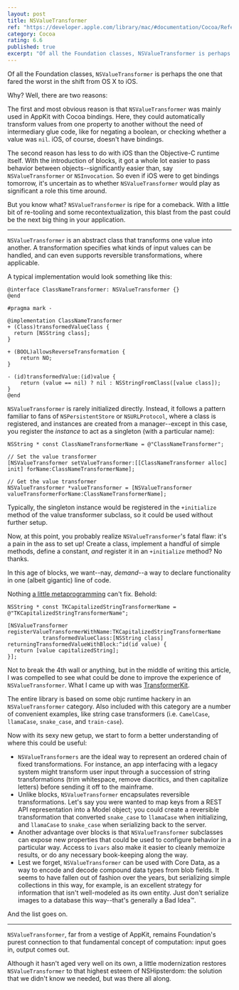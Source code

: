 ```yaml
---
layout: post
title: NSValueTransformer
ref: "https://developer.apple.com/library/mac/#documentation/Cocoa/Reference/Foundation/Classes/NSValueTransformer_Class/Reference/Reference.html"
category: Cocoa
rating: 6.6
published: true
excerpt: "Of all the Foundation classes, NSValueTransformer is perhaps the one that fared the worst in the shift from OS X to iOS. But you know what? It's ripe for a comeback. With a little bit of re-tooling and some recontextualization, this blast from the past could be the next big thing in your application."
---
```


Of all the Foundation classes, `NSValueTransformer` is perhaps the one that fared the worst in the shift from OS X to iOS.

Why? Well, there are two reasons:

The first and most obvious reason is that `NSValueTransformer` was mainly used in AppKit with Cocoa bindings. Here, they could automatically transform values from one property to another without the need of intermediary glue code, like for negating a boolean, or checking whether a value was `nil`. iOS, of course, doesn't have bindings.

The second reason has less to do with iOS than the Objective-C runtime itself. With the introduction of blocks, it got a whole lot easier to pass behavior between objects--significantly easier than, say `NSValueTransformer` or `NSInvocation`. So even if iOS were to get bindings tomorrow, it's uncertain as to whether `NSValueTransformer` would play as significant a role this time around.

But you know what? `NSValueTransformer` is ripe for a comeback. With a little bit of re-tooling and some recontextualization, this blast from the past could be the next big thing in your application.

---

`NSValueTransformer` is an abstract class that transforms one value into another. A transformation specifies what kinds of input values can be handled, and can even supports reversible transformations, where applicable.

A typical implementation would look something like this:

~~~{objective-c}
@interface ClassNameTransformer: NSValueTransformer {}
@end

#pragma mark -

@implementation ClassNameTransformer
+ (Class)transformedValueClass {
  return [NSString class];
}

+ (BOOL)allowsReverseTransformation {
    return NO;
}

- (id)transformedValue:(id)value {
    return (value == nil) ? nil : NSStringFromClass([value class]);
}
@end
~~~

`NSValueTransformer` is rarely initialized directly. Instead, it follows a pattern familiar to fans of `NSPersistentStore` or `NSURLProtocol`, where a class is registered, and instances are created from a manager--except in this case, you register the _instance_ to act as a singleton (with a particular name):

~~~{objective-c}
NSString * const ClassNameTransformerName = @"ClassNameTransformer";

// Set the value transformer
[NSValueTransformer setValueTransformer:[[ClassNameTransformer alloc] init] forName:ClassNameTransformerName];

// Get the value transformer
NSValueTransformer *valueTransformer = [NSValueTransformer valueTransformerForName:ClassNameTransformerName];
~~~

Typically, the singleton instance would be registered in the `+initialize` method of the value transformer subclass, so it could be used without further setup.

Now, at this point, you probably realize `NSValueTransformer`'s fatal flaw: it's a pain in the ass to set up! Create a class, implement a handful of simple methods, define a constant, _and_ register it in an `+initialize` method? No thanks.

In this age of blocks, we want--nay, _demand_--a way to declare functionality in one (albeit gigantic) line of code.

Nothing [a little metaprogramming](https://github.com/mattt/TransformerKit/blob/master/TransformerKit/NSValueTransformer%2BTransformerKit.m#L36) can't fix. Behold:

~~~{objective-c}
NSString * const TKCapitalizedStringTransformerName = @"TKCapitalizedStringTransformerName";

[NSValueTransformer registerValueTransformerWithName:TKCapitalizedStringTransformerName
           transformedValueClass:[NSString class]
returningTransformedValueWithBlock:^id(id value) {
  return [value capitalizedString];
}];
~~~

Not to break the 4th wall or anything, but in the middle of writing this article, I was compelled to see what could be done to improve the experience of `NSValueTransformer`. What I came up with was [TransformerKit](https://github.com/mattt/TransformerKit).

The entire library is based on some objc runtime hackery in an `NSValueTransformer` category. Also included with this category are a number of convenient examples, like string case transformers (i.e. `CamelCase`, `llamaCase`, `snake_case`, and `train-case`).

Now with its sexy new getup, we start to form a better understanding of where this could be useful:

- `NSValueTransformers` are the ideal way to represent an ordered chain of fixed transformations. For instance, an app interfacing with a legacy system might transform user input through a succession of string transformations (trim whitespace, remove diacritics, and then capitalize letters) before sending it off to the mainframe.
- Unlike blocks, `NSValueTransformer` encapsulates reversible transformations. Let's say you were wanted to map keys from a REST API representation into a Model object; you could create a reversible transformation that converted `snake_case` to `llamaCase` when initializing, and `llamaCase` to `snake_case` when serializing back to the server.
- Another advantage over blocks is that `NSValueTransformer` subclasses can expose new properties that could be used to configure behavior in a particular way. Access to `ivars` also make it easier to cleanly memoize results, or do any necessary book-keeping along the way.
- Lest we forget, `NSValueTransformer` can be used with Core Data, as a way to encode and decode compound data types from blob fields. It seems to have fallen out of fashion over the years, but serializing simple collections in this way, for example, is an excellent strategy for information that isn't well-modeled as its own entity. Just don't serialize images to a database this way--that's generally a Bad Idea™.

And the list goes on.

---

`NSValueTransformer`, far from a vestige of AppKit, remains Foundation's purest connection to that fundamental concept of computation: input goes in, output comes out.

Although it hasn't aged very well on its own, a little modernization restores `NSValueTransformer` to that highest esteem of NSHipsterdom: the solution that we didn't know we needed, but was there all along.
